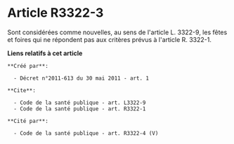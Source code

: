 # Article R3322-3

Sont considérées comme nouvelles, au sens de l'article L. 3322-9, les fêtes et foires qui ne répondent pas aux critères
prévus à l'article R. 3322-1.

**Liens relatifs à cet article**

	**Créé par**:

	  - Décret n°2011-613 du 30 mai 2011 - art. 1

	**Cite**:

	  - Code de la santé publique - art. L3322-9
	  - Code de la santé publique - art. R3322-1

	**Cité par**:

	  - Code de la santé publique - art. R3322-4 (V)

